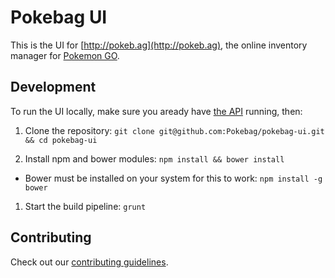 # Pokebag UI

This is the UI for [http://pokeb.ag](http://pokeb.ag), the online inventory manager for [Pokemon GO](http://pokemongo.com/).

## Development

To run the UI locally, make sure you aready have [the API](http://github.com/Pokebag/pokebag-api) running, then:

1. Clone the repository: `git clone git@github.com:Pokebag/pokebag-ui.git && cd pokebag-ui`

1. Install npm and bower modules: `npm install && bower install`
  * Bower must be installed on your system for this to work: `npm install -g bower`

1. Start the build pipeline: `grunt`

## Contributing

Check out our [contributing guidelines](https://github.com/Pokebag/pokebag-ui/blob/master/CONTRIBUTING.md).
